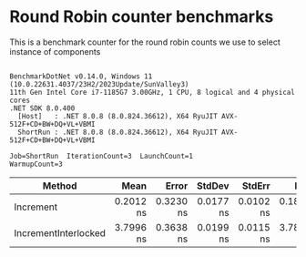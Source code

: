 # Round Robin counter benchmarks

This is a benchmark counter for the round robin counts we use to select instance of components

```

BenchmarkDotNet v0.14.0, Windows 11 (10.0.22631.4037/23H2/2023Update/SunValley3)
11th Gen Intel Core i7-1185G7 3.00GHz, 1 CPU, 8 logical and 4 physical cores
.NET SDK 8.0.400
  [Host]   : .NET 8.0.8 (8.0.824.36612), X64 RyuJIT AVX-512F+CD+BW+DQ+VL+VBMI
  ShortRun : .NET 8.0.8 (8.0.824.36612), X64 RyuJIT AVX-512F+CD+BW+DQ+VL+VBMI

Job=ShortRun  IterationCount=3  LaunchCount=1  
WarmupCount=3  

```
| Method               | Mean      | Error     | StdDev    | StdErr    | Min       | Max       | Op/s            | Exceptions | Allocated |
|--------------------- |----------:|----------:|----------:|----------:|----------:|----------:|----------------:|-----------:|----------:|
| Increment            | 0.2012 ns | 0.3230 ns | 0.0177 ns | 0.0102 ns | 0.1814 ns | 0.2153 ns | 4,969,204,921.2 |          - |         - |
| IncrementInterlocked | 3.7996 ns | 0.3638 ns | 0.0199 ns | 0.0115 ns | 3.7800 ns | 3.8199 ns |   263,185,295.4 |          - |         - |
